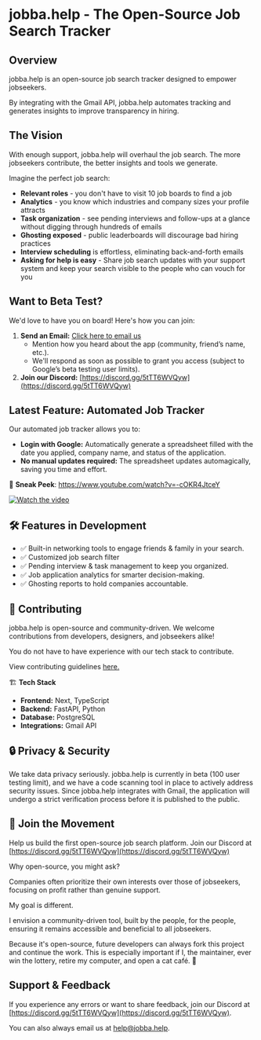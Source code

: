 # **jobba.help - The Open-Source Job Search Tracker**

## **Overview**

jobba.help is an open-source job search tracker designed to empower jobseekers. 

By integrating with the Gmail API, jobba.help automates tracking and generates insights to improve transparency in hiring.

## **The Vision**

With enough support, jobba.help will overhaul the job search. The more jobseekers contribute, the better insights and tools we generate. 

Imagine the perfect job search:

- **Relevant roles**  - you don't have to visit 10 job boards to find a job
- **Analytics** - you know which industries and company sizes your profile attracts
- **Task organization** - see pending interviews and follow-ups at a glance without digging through hundreds of emails
- **Ghosting exposed** - public leaderboards will discourage bad hiring practices
- **Interview scheduling** is effortless, eliminating back-and-forth emails
- **Asking for help is easy** - Share job search updates with your support system and keep your search visible to the people who can vouch for you

## **Want to Beta Test?**

We'd love to have you on board! Here's how you can join:

1. **Send an Email:** [Click here to email us](mailto:help@jobba.help?subject=jobba.help%20beta%20signup&body=my%20google%20gmail%20address%20is)
   - Mention how you heard about the app (community, friend’s name, etc.).
   - We'll respond as soon as possible to grant you access (subject to Google’s beta testing user limits).
2. **Join our Discord:** [https://discord.gg/5tTT6WVQyw](https://discord.gg/5tTT6WVQyw)

## **Latest Feature: Automated Job Tracker**

Our automated job tracker allows you to:

- **Login with Google:** Automatically generate a spreadsheet filled with the date you applied, company name, and status of the application.
- **No manual updates required:** The spreadsheet updates automagically, saving you time and effort.

🎥 **Sneak Peek**: https://www.youtube.com/watch?v=-cOKR4JtceY

[![Watch the video](http://img.youtube.com/vi/-cOKR4JtceY/maxresdefault.jpg)](https://www.youtube.com/watch?v=-cOKR4JtceY)

## 🛠 **Features in Development**

- ✅ Built-in networking tools to engage friends & family in your search.
- ✅ Customized job search filter
- ✅ Pending interview & task management to keep you organized.
- ✅ Job application analytics for smarter decision-making.
- ✅ Ghosting reports to hold companies accountable.

## 🤝 **Contributing**

jobba.help is open-source and community-driven. We welcome contributions from developers, designers, and jobseekers alike! 

You do not have to have experience with our tech stack to contribute.

View contributing guidelines [here.](https://github.com/lnovitz/jobseeker-analytics/blob/main/CONTRIBUTING.md)

 🏗 **Tech Stack**

- **Frontend:** Next, TypeScript
- **Backend:** FastAPI, Python
- **Database:** PostgreSQL
- **Integrations:** Gmail API

## 🔒 **Privacy & Security**

We take data privacy seriously. jobba.help is currently in beta (100 user testing limit), and we have a code scanning tool in place to actively address security issues. Since jobba.help integrates with Gmail, the application will undergo a strict verification process before it is published to the public. 

## 📢 **Join the Movement**

Help us build the first open-source job search platform. Join our Discord at [https://discord.gg/5tTT6WVQyw](https://discord.gg/5tTT6WVQyw)

Why open-source, you might ask?

Companies often prioritize their own interests over those of jobseekers, focusing on profit rather than genuine support.

My goal is different.

I envision a community-driven tool, built by the people, for the people, ensuring it remains accessible and beneficial to all jobseekers.

Because it's open-source, future developers can always fork this project and continue the work. This is especially important if I, the maintainer, ever win the lottery, retire my computer, and open a cat café. 👀 

## **Support & Feedback**

If you experience any errors or want to share feedback, join our Discord at [https://discord.gg/5tTT6WVQyw](https://discord.gg/5tTT6WVQyw).

You can also always email us at [help@jobba.help](mailto:help@jobba.help).
